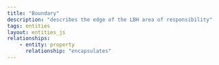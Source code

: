 ```yaml
---
title: "Boundary"
description: "describes the edge of the LBH area of responsibility"
tags: entities
layout: entities_js
relationships:
    - entity: property
      relationship: "encapsulates"
---
```

